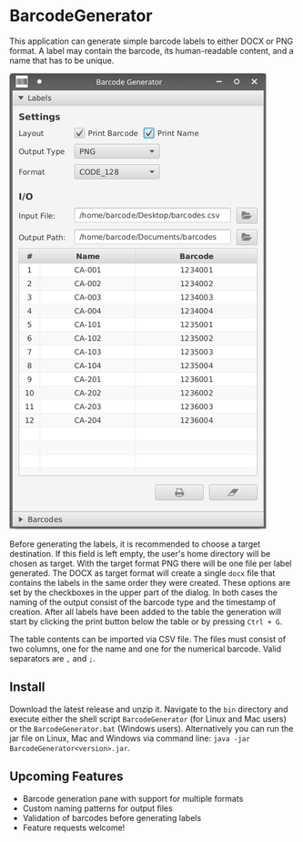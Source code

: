 # BarcodeGenerator

This application can generate simple barcode labels to either DOCX or PNG format. A label may contain the barcode, its
human-readable content, and a name that has to be unique.

![main view](docs/barcode_generator_main_view.png?raw=true "Title")

Before generating the labels, it is recommended to choose a target destination. If this field is left empty, the user's
home directory will be chosen as target. With the target format PNG there will be one file per label generated. The DOCX
as target format will create a single `docx` file that contains the labels in the same order they were created. These
options are set by the checkboxes in the upper part of the dialog. In both cases the naming of the output consist of the
barcode type and the timestamp of creation. After all labels have been added to the table the generation will start by
clicking the print button below the table or by pressing `Ctrl + G`.

The table contents can be imported via CSV file. The files must consist of two columns, one for the name and one for the
numerical barcode. Valid separators are `,` and `;`.

## Install

Download the latest release and unzip it. Navigate to the `bin` directory and execute either the shell
script `BarcodeGenerator` (for Linux and Mac users) or the  `BarcodeGenerator.bat` (Windows users). Alternatively you
can run the jar file on Linux, Mac and Windows via command line: `java -jar BarcodeGenerator<version>.jar`.

## Upcoming Features

- Barcode generation pane with support for multiple formats
- Custom naming patterns for output files
- Validation of barcodes before generating labels
- Feature requests welcome!
